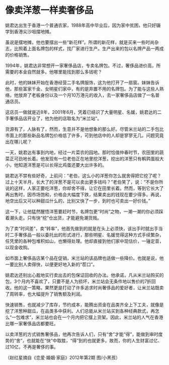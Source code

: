 # 像卖洋葱一样卖奢侈品

姚君达出生于香港一个普通农家，1988年高中毕业后，因为家中贫困，他只好辍学到香港尖沙咀摆地摊。 

虽说是摆地摊，他也要摆出一些“新花样”。所谓的新花样，就是买来一些时尚杂志，比照着上面名牌包的样式，找厂家进行生产。生产出来的包以名牌产品一两成的价格销售。 

1994年，姚君达非常想开一家奢侈品店，专卖名牌包。不过，奢侈品进价高，所需要的本金自然就多。他哪里能找到那么多钱呢？ 

此时，他的妹妹开始在香港经营二手名牌服饰，这为他打开了一扇窗。妹妹告诉他，那些富家千金、女明星们家中，有的是弃置不用的名牌包。为了能与这些人熟络，他放弃了老板身份以及一个月10万港元的收入，去一家奢侈品店做了一名普通店员。 

这店员一做就是近8年，2001年6月，凭着已结识了大量明星、名媛，姚君达的二手奢侈品店开业了，他为他的店取名为“米兰站”。 

货源有了，人脉有了，然而，生意并不是他想象的那么好。尽管米兰站的二手包比市面上的那些新品名牌包价格低了许多，可到他店中的人却是寥寥无几。问题究竟出在哪儿呢？ 

一天，姚君达有事到内地，经过一片菜农的园地。那时恰值仲春时节，农田里的蔬菜正可劲地长着。他发现有一位老伯正在地里挖洋葱，挖出的洋葱只有鹌鹑蛋般大小，他知道洋葱是可以长得比鸡蛋还要大出许多的。 

姚君达不禁有些好奇，上前问：“老伯，这么小的洋葱你怎么就舍得把它挖了呢？过上十天半月，长大了的洋葱不是可以卖出更多钱吗？”老伯笑了，说：“不是你所说的这样，人家正要吃洋葱，你却舍不得，让它在田里长着。然而，等到它长大了再出售时，因市场饱和，价格会大幅度下跌，结果卖出的钱现在要少得多。再说，地空出后又可以种甜瓜什么的，比别又快了一步，到时也可卖出一好价钱。” 

这一下，让他猛然醒悟洋葱要赶时节，名牌包更“时尚”之物，一潮一潮的你必须踩着潮头走。只有快“挖”仓出货，才能避免潮货贱。 

为了卖“时间差”，卖“转率”，他首先做到的就是在头上必须快，该出手时就出手当时二手奢侈品一般以委托出的形式进行，那些明星、名媛觉得这种方式手续繁杂，任凭里的各种包堆积如山，也懒得处理。他却直接到他们家中现估价，一锤定音，以现金收购。 

如市面上奢侈品店某个品在促销，米兰站的该品牌也适做一些降价。也就是说，他一要比别人卖得快，以便更好地入新的“茬口”。 

姚君达还别出心裁地实行卖出去的包保证回收的办法。他承诺，凡从米兰站购买的包，3个月内不喜欢了，只要不是人为损坏，米兰站会无条件地以售价的7折回收。他的这一策略，果然更是打动了许多追求时尚奢侈品的爱好者，让米兰站既卖了周转率，也大幅提升了销售额及利润。 

快速销售，也就减少了库存，节约成本，能腾出资金在品类齐全上下工夫，就像是挖了洋葱种甜瓜，在品类多中获利。人们总能从米兰站买到各种经典款式，再怎么“一包难求”，米兰站也会在一个月内把它摆上货架。因此，米兰站的人气在香港比哪一家奢侈品店都要旺。 

以卖洋葱的方式销售奢侈品，他再次告诉人们，只有“舍”才能“得”，能做到审时度势的“舍”，也就能在“快”中取胜，“得”到的也就更多。故而，你的人生财富过亿、过10亿，不再是奢侈的事。 

（赵红星摘自《恋爱·婚姻·家庭》2012年第2期 图/小黑孩）